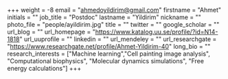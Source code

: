 +++
weight = -8
email = "ahmedoyildirim@gmail.com"
firstname = "Ahmet"
initials = "" 
job_title = "Postdoc"
lastname = "Yildirim"
nickname = ""
photo_file = "people/ayildirim.jpg"
title = ""
twitter = ""
google_scholar = ""
url_blog = ""
url_homepage = "https://www.katalog.uu.se/profile/?id=N14-1818"
url_uuprofile = ""
linkedin = ""
url_mendeley = ""
url_researchgate = "https://www.researchgate.net/profile/Ahmet-Yildirim-40"
long_bio = ""
research_interests = ["Machine learning","Cell painting image analysis", "Computational biophysics", "Molecular dynamics simulations", "Free energy calculations"]
+++
